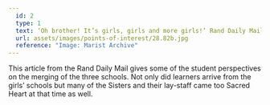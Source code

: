 ```yaml
---
  id: 2
  type: 1
  text: ‘Oh brother! It’s girls, girls and more girls!’ Rand Daily Mail 12.01.1980
  url: assets/images/points-of-interest/28.82b.jpg
  reference: "Image: Marist Archive"
---
```

This article from the Rand Daily Mail gives some of the student perspectives on the merging of the three schools. Not only did learners arrive from the girls’ schools but many of the Sisters and their lay-staff came too Sacred Heart at that time as well.        